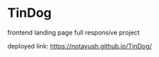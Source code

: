# TinDog
frontend landing page full responsive project 

deployed link:  https://notayush.github.io/TinDog/
